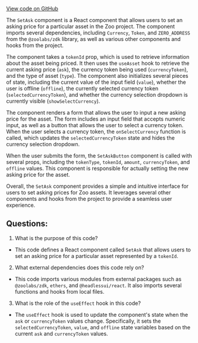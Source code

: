 [View code on GitHub](zoo-labs/zoo/blob/master/core/src/zoo/SetAsk.tsx)

The `SetAsk` component is a React component that allows users to set an asking price for a particular asset in the Zoo project. The component imports several dependencies, including `Currency`, `Token`, and `ZERO_ADDRESS` from the `@zoolabs/zdk` library, as well as various other components and hooks from the project.

The component takes a `tokenId` prop, which is used to retrieve information about the asset being priced. It then uses the `useAsset` hook to retrieve the current asking price (`ask`), the currency token being used (`currencyToken`), and the type of asset (`type`). The component also initializes several pieces of state, including the current value of the input field (`value`), whether the user is offline (`offline`), the currently selected currency token (`selectedCurrencyToken`), and whether the currency selection dropdown is currently visible (`showSelectCurrency`).

The component renders a form that allows the user to input a new asking price for the asset. The form includes an input field that accepts numeric input, as well as a button that allows the user to select a currency token. When the user selects a currency token, the `onSelectCurrency` function is called, which updates the `selectedCurrencyToken` state and hides the currency selection dropdown.

When the user submits the form, the `SetAskButton` component is called with several props, including the `tokenType`, `tokenId`, `amount`, `currencyToken`, and `offline` values. This component is responsible for actually setting the new asking price for the asset.

Overall, the `SetAsk` component provides a simple and intuitive interface for users to set asking prices for Zoo assets. It leverages several other components and hooks from the project to provide a seamless user experience.
## Questions: 
 1. What is the purpose of this code?
- This code defines a React component called `SetAsk` that allows users to set an asking price for a particular asset represented by a `tokenId`.

2. What external dependencies does this code rely on?
- This code imports various modules from external packages such as `@zoolabs/zdk`, `ethers`, and `@headlessui/react`. It also imports several functions and hooks from local files.

3. What is the role of the `useEffect` hook in this code?
- The `useEffect` hook is used to update the component's state when the `ask` or `currencyToken` values change. Specifically, it sets the `selectedCurrencyToken`, `value`, and `offline` state variables based on the current `ask` and `currencyToken` values.